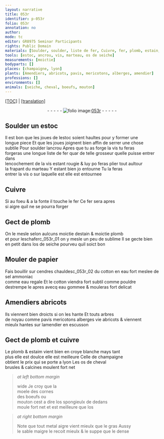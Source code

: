 ```yaml
---
layout: narrative
title: 053r
identifier: p-053r
folio: 053r
annotation: no
author:
mode: tc
editor: GR8975 Seminar Participants
rights: Public Domain
materials: [Soulder, soulder, liste de fer, Cuivre, fer, plomb, estain, sublime, os de seiche, papier, cendres, cotton, eau fort, sel ammoniac, eau regale, eau gommee, cuivre, estaim, croye blanche, os de cheval brusles & calcines, moele des cornes des boeufs, mouton, os spongieulx, os, metal aigre vient mieulx que le gras, sable maigre le recoit mieulx & le suppe que le dense]
tools: [estoc, ancrou, vis, marteau, os de seiche]
measurements: [moictie]
bodyparts: []
places: [champaigne, lyon]
plants: [Amendiers, abricots, pavis, mericotons, alberges, amendier]
professions: []
environments: []
animals: [seiche, cheval, boeufs, mouton]
---
```


 <p><a href="{{ site.baseurl }}/diplomatic/">[TOC]</a> | <a href="{{ site.baseurl }}/texts/p-053r_tl/" target="_blank">[translation]</a></p><div class="folio" align="center">- - - - - <a href="http://gallica.bnf.fr/ark:/12148/btv1b10500001g/f111.image" target="_blank"><img src="https://cu-mkp.github.io/2017-workshop-edition/assets/photo-icon.png" alt="folio image: " style="display:inline-block; margin-bottom:-3px;"/>053r</a> - - - - - </div>  
  

## <span class="m">Soulder</span> un <span class="tl">estoc</span>

 
Il est bon que les joues de l<span class="tl">estoc</span> soient haultes pour y former une<br/> longue piece Et que les joues joignent bien affin de serrer une chose<br/> subtile Pour <span class="m">soulder</span> l<span class="tl">ancrou</span> Apres que tu as forge la <span class="tl">vis</span> tu <span class="del">feras</span><br/> forgeras une longue <span class="m">liste de fer</span> <span class="del">quar</span> de telle grosseur quelle puisse entrer dans<br/> lencochement de la <span class="tl">vis</span> estant rougie & luy <span class="del">po</span> feras plier tout aultour<br/> la frapant du <span class="tl">marteau</span> Y estant bien <span class="del">jo</span> entourne Tu <span class="del">la</span> feras<br/> entrer la <span class="tl">vis</span> <span class="del">o</span> sur laquelle <span class="del">est</span> elle est entournee
 
 
  

## <span class="m">Cuivre</span>

 
Si au foeu & a la fonte il touche le <span class="m">fer</span> Ce <span class="m">fer</span> sera apres<br/> si aigre quil ne se pourra forger 
 
 
  

## Gect de <span class="m">plomb</span>

 
On le mesle selon aulcuns <span class="ms">moictie</span> d<span class="m">estain</span> & <span class="ms">moictie</span> <span class="m">plomb</span><br/> et pour lesch<span class="del"><span class="ill"></span></span><span class="add">afer</span>c_053r_01 on y mesle un peu de <span class="m">sublime</span> Il se gecte bien<br/> en petit dans l<span class="tl"><span class="m">os de <span class="al">seiche</span></span></span> pourveu quil soict bon
 
 
  

## Mouler de <span class="m">papier</span>

 
Fais bouillir <span class="add">sur <span class="m">cendres</span> chauldes</span>c_053r_02 du <span class="m">cotton</span> en <span class="m">eau fort</span> meslee de <span class="m">sel ammoniac</span><br/> co<span class="exp">mm</span>e <span class="m">eau regale</span> Et le <span class="m">cotton</span> viendra fort subtil co<span class="exp">mm</span>e pouldre<br/> destrempe le apres avecq <span class="m">eau gommee</span> & mouleras fort delicat
 
 
  

## <span class="pa">Amendiers</span> <span class="pa">abricots</span>

 
Ils viennent bien droicts si on les hante Et touts arbres<br/> de noyau co<span class="exp">mm</span>e <span class="pa">pavis</span> <span class="pa">mericotons</span> <span class="pa">alberges</span> <span class="del">vie</span> <span class="pa">abricots</span> & viennent<br/> mieulx hantes sur l<span class="pa">amendier</span> en escusson
 
 
  

## Gect de <span class="m">plomb</span> et <span class="m">cuivre</span>

 
Le <span class="m">plomb</span> & <span class="m">estaim</span> vient bien en <span class="m">croye blanche</span> mays tant<br/> plus elle est doulce elle est meilleure Celle de <span class="pl">champaigne</span><br/> obtient le prix qui se porte a <span class="pl">lyon</span> Les <span class="m">os de <span class="al">cheval</span><br/> brusles & calcines</span> moulent fort net
 
> *at left bottom margin*
> 
> 
>   wide Je croy que la<br/> <span class="m">moele des cornes<br/> des <span class="al">boeufs</span></span> ou<br/> <span class="m"><span class="al">mouton</span></span> cest a dire l<span class="m">os spongieulx</span> de dedans<br/> moule fort net et est meilleure que l<span class="m">os</span>
 
> *at right bottom margin*
> 
> 
>   Note que tout <span class="m">metal aigre vient mieulx que le gras</span> Aussy<br/> le <span class="m">sable maigre le recoit mieulx & le suppe que le dense</span>
 
 